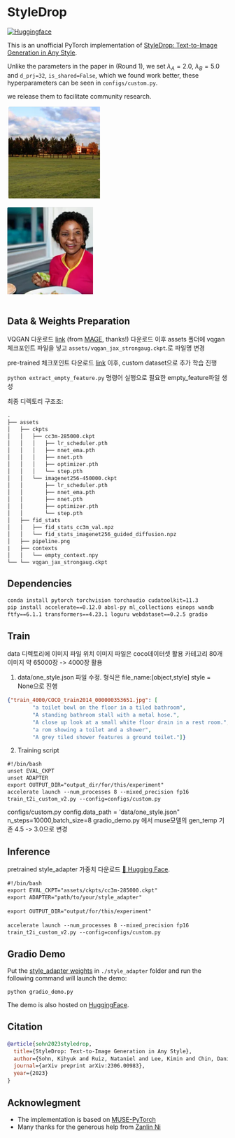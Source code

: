 # StyleDrop

<p align="left">
  <a href="https://huggingface.co/spaces/zideliu/styledrop"><img alt="Huggingface" src="https://img.shields.io/badge/%F0%9F%A4%97%20Hugging%20Face-StyleDrop-orange"></a>
</p>


This is an unofficial PyTorch implementation of [StyleDrop: Text-to-Image Generation in Any Style](https://arxiv.org/abs/2306.00983).



Unlike the parameters in the paper in (Round 1), we set $\lambda_A=2.0$, $\lambda_B=5.0$ and `d_prj=32`, `is_shared=False`, which we found work better, these hyperparameters can be seen in `configs/custom.py`.

we release them to facilitate community research.


![result1](temp-dir/result/1.png)
<br/><br/>
![result2](temp-dir/result/2.png)
<br/><br/>



## Data & Weights Preparation
VQGAN 다운로드 [link](https://drive.google.com/file/d/13S_unB87n6KKuuMdyMnyExW0G1kplTbP/view) (from [MAGE](https://github.com/LTH14/mage), thanks!)
다운로드 이후 assets 폴더에 vqgan 체크포인트 파일을 넣고 `assets/vqgan_jax_strongaug.ckpt`.로 파일명 변경

pre-trained 체크포인트 다운로드 [link](https://huggingface.co/nzl-thu/MUSE/tree/main/assets/ckpts) 
이후, custom dataset으로 추가 학습 진행

`python extract_empty_feature.py`
명령어 실행으로 필요한 empty_feature파일 생성

최종 디렉토리 구조조:
```
.
├── assets
│   ├── ckpts
│   │   ├── cc3m-285000.ckpt
│   │   │   ├── lr_scheduler.pth
│   │   │   ├── nnet_ema.pth
│   │   │   ├── nnet.pth
│   │   │   ├── optimizer.pth
│   │   │   └── step.pth
│   │   └── imagenet256-450000.ckpt
│   │       ├── lr_scheduler.pth
│   │       ├── nnet_ema.pth
│   │       ├── nnet.pth
│   │       ├── optimizer.pth
│   │       └── step.pth
│   ├── fid_stats
│   │   ├── fid_stats_cc3m_val.npz
│   │   └── fid_stats_imagenet256_guided_diffusion.npz
│   ├── pipeline.png
|   ├── contexts
│   │   └── empty_context.npy
└── └── vqgan_jax_strongaug.ckpt

```


## Dependencies
```
conda install pytorch torchvision torchaudio cudatoolkit=11.3
pip install accelerate==0.12.0 absl-py ml_collections einops wandb ftfy==6.1.1 transformers==4.23.1 loguru webdataset==0.2.5 gradio
```

## Train
data 디렉토리에 이미지 파일 위치
이미지 파일은 coco데이터셋 활용
카테고리 80개 
이미지 약 65000장 -> 4000장 활용

1. data/one_style.json 파일 수정. 형식은 file_name:[object,style]
   style = None으로 진행

```json
{"train_4000/COCO_train2014_000000353651.jpg": [
        "a toilet bowl on the floor in a tiled bathroom",
        "A standing bathroom stall with a metal hose.",
        "A close up look at a small white floor drain in a rest room.",
        "a rom showing a toilet and a shower",
        "A grey tiled shower features a ground toilet."]}
```
2. Training script
```shell
#!/bin/bash
unset EVAL_CKPT
unset ADAPTER
export OUTPUT_DIR="output_dir/for/this/experiment"
accelerate launch --num_processes 8 --mixed_precision fp16 train_t2i_custom_v2.py --config=configs/custom.py
```
configs/custom.py
config.data_path = 'data/one_style.json"
n_steps=10000,batch_size=8
gradio_demo.py 에서 muse모델의 gen_temp 기존 4.5 -> 3.0으로 변경

## Inference

pretrained style_adapter 가중치 다운로드 [🤗 Hugging Face](https://huggingface.co/zideliu/StyleDrop/tree/main).
```shell
#!/bin/bash
export EVAL_CKPT="assets/ckpts/cc3m-285000.ckpt" 
export ADAPTER="path/to/your/style_adapter"

export OUTPUT_DIR="output/for/this/experiment"

accelerate launch --num_processes 8 --mixed_precision fp16 train_t2i_custom_v2.py --config=configs/custom.py
```


## Gradio Demo
Put the [style_adapter weights](https://huggingface.co/zideliu/StyleDrop/tree/main) in `./style_adapter` folder and run the following command will launch the demo:

```shell
python gradio_demo.py
```

The demo is also hosted on [HuggingFace](https://huggingface.co/spaces/zideliu/styledrop).

## Citation
```bibtex
@article{sohn2023styledrop,
  title={StyleDrop: Text-to-Image Generation in Any Style},
  author={Sohn, Kihyuk and Ruiz, Nataniel and Lee, Kimin and Chin, Daniel Castro and Blok, Irina and Chang, Huiwen and Barber, Jarred and Jiang, Lu and Entis, Glenn and Li, Yuanzhen and others},
  journal={arXiv preprint arXiv:2306.00983},
  year={2023}
}
```


## Acknowlegment

* The implementation is based on [MUSE-PyTorch](https://github.com/baaivision/MUSE-Pytorch)
* Many thanks for the generous help from [Zanlin Ni](https://github.com/nzl-thu)
